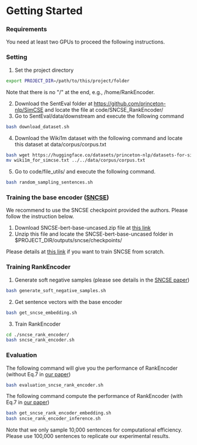 # Getting Started

### Requirements
You need at least two GPUs to proceed the following instructions.

### Setting
1. Set the project directory
```bash
export PROJECT_DIR=/path/to/this/project/folder
```
Note that there is no "/" at the end, e.g., /home/RankEncoder.

2. Download the SentEval folder at https://github.com/princeton-nlp/SimCSE and locate the file at code/SNCSE\_RankEncoder/
3. Go to SentEval/data/downstream and execute the following command
```bash 
bash download_dataset.sh
```
4. Download the Wiki1m dataset with the following command and locate this dataset at data/corpus/corpus.txt
```bash
bash wget https://huggingface.co/datasets/princeton-nlp/datasets-for-simcse/resolve/main/wiki1m_for_simcse.txt
mv wiki1m_for_simcse.txt ../../data/corpus/corpus.txt
```
5. Go to code/file\_utils/ and execute the following command.
```bash
bash random_sampling_sentences.sh
```

### Training the base encoder ([SNCSE](https://arxiv.org/abs/2201.05979))
We recommend to use the SNCSE checkpoint provided the authors. Please follow the instruction below.
1. Download SNCSE-bert-base-uncased.zip file at [this link](https://drive.google.com/drive/folders/1w2srzbtTMLlaxUx-7ETV9vQWdw_6lVuN?usp=sharing)
2. Unzip this file and locate the SNCSE-bert-base-uncased folder in $PROJECT\_DIR/outputs/sncse/checkpoints/

Please details at [this link](https://github.com/Sense-GVT/SNCSE) if you want to train SNCSE from scratch. 

### Training RankEncoder
1. Generate soft negative samples (please see details in the [SNCSE paper](https://arxiv.org/abs/2201.05979))
```bash
bash generate_soft_negative_samples.sh
```
2. Get sentence vectors with the base encoder
```bash
bash get_sncse_embedding.sh
```
3. Train RankEncoder
```bash
cd ./sncse_rank_encoder/
bash sncse_rank_encoder.sh
```

### Evaluation
The following command will give you the performance of RankEncoder (without Eq.7 in [our paper](https://arxiv.org/pdf/2209.04333.pdf))
```bash
bash evaluation_sncse_rank_encoder.sh
```

The following command compute the performance of RankEncoder (with Eq.7 in [our paper](https://arxiv.org/pdf/2209.04333.pdf))

```bash
bash get_sncse_rank_encoder_embedding.sh
bash sncse_rank_encoder_inference.sh
```
Note that we only sample 10,000 sentences for computational efficiency. Please use 100,000 sentences to replicate our experimental results.
